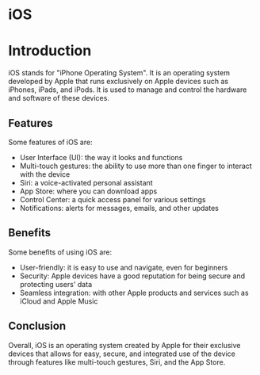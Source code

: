 # iOS

# Introduction
iOS stands for "iPhone Operating System". It is an operating system developed by Apple that runs exclusively on Apple devices such as iPhones, iPads, and iPods. It is used to manage and control the hardware and software of these devices. 

## Features
Some features of iOS are:
- User Interface (UI): the way it looks and functions
- Multi-touch gestures: the ability to use more than one finger to interact with the device
- Siri: a voice-activated personal assistant 
- App Store: where you can download apps 
- Control Center: a quick access panel for various settings 
- Notifications: alerts for messages, emails, and other updates 

## Benefits 
Some benefits of using iOS are:
- User-friendly: it is easy to use and navigate, even for beginners
- Security: Apple devices have a good reputation for being secure and protecting users' data 
- Seamless integration: with other Apple products and services such as iCloud and Apple Music 

## Conclusion 
Overall, iOS is an operating system created by Apple for their exclusive devices that allows for easy, secure, and integrated use of the device through features like multi-touch gestures, Siri, and the App Store.
